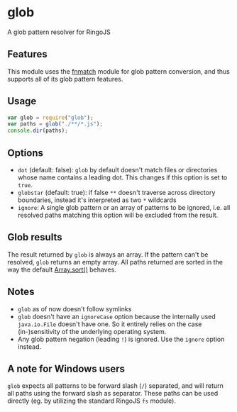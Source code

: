# glob

A glob pattern resolver for RingoJS

## Features

This module uses the [fnmatch](https://github.com/grob/fnmatch) module for glob
pattern conversion, and thus supports all of its glob pattern features.

## Usage

```javascript
var glob = require("glob");
var paths = glob("./**/*.js");
console.dir(paths);
```

## Options

- `dot` (default: false): `glob` by default doesn't match files or directories
  whose name contains a leading dot. This changes if this option is set to `true`.
- `globstar` (default: true): if false `**` doesn't traverse across directory
  boundaries, instead it's interpreted as two `*` wildcards
- `ignore`: A single glob pattern or an array of patterns to be ignored, i.e.
  all resolved paths matching this option will be excluded from the result.

## Glob results

The result returned by `glob` is always an array. If the pattern can't be resolved,
`glob` returns an empty array. All paths returned are sorted in the way the
default [Array.sort()](https://developer.mozilla.org/en-US/docs/Web/JavaScript/Reference/Global_Objects/Array/sort)
behaves.

## Notes

- `glob` as of now doesn't follow symlinks
- `glob` doesn't have an `ignoreCase` option because the internally used
  `java.io.File` doesn't have one. So it entirely relies on the case
  (in-)sensitivity of the underlying operating system.
- Any glob pattern negation (leading `!`) is ignored. Use the `ignore` option
  instead.

## A note for Windows users

`glob` expects all patterns to be forward slash (`/`) separated, and will return
all paths using the forward slash as separator. These paths can be used directly
(eg. by utilizing the standard RingoJS `fs` module).
